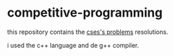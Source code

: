 # competitive-programming

this repository contains the [cses's problems](https://cses.fi/problemset/list/) resolutions. <br>

i used the c++ language and de g++ compiler. 